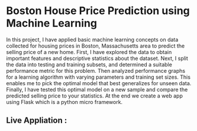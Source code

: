 # Boston House Price Prediction using Machine Learning
In this project, I have applied basic machine learning concepts on data collected for housing prices in Boston, Massachusetts area to predict the selling price of a new home. First, I have explored the data to obtain important features and descriptive statistics about the dataset. Next, I split the data into testing and training subsets, and determined a suitable performance metric for this problem. Then analyzed performance graphs for a learning algorithm with varying parameters and training set sizes. This enables me to pick the optimal model that best generalizes for unseen data. Finally, I have tested this optimal model on a new sample and compare the predicted selling price to your statistics.
At the end we create a web app using Flask which is a python micro framework.

## Live Appliation :
